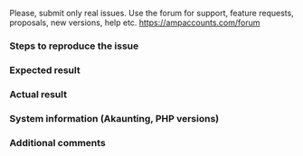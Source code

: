 Please, submit only real issues. Use the forum for support, feature requests, proposals, new versions, help etc. https://ampaccounts.com/forum

### Steps to reproduce the issue



### Expected result



### Actual result



### System information (Akaunting, PHP versions)



### Additional comments



